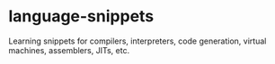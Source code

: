 language-snippets
=================

Learning snippets for compilers, interpreters, code generation, virtual machines, assemblers, JITs, etc. 